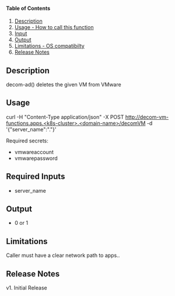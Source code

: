 #### Table of Contents

1. [Description](#description)
2. [Usage - How to call this function](#usage)
3. [Input](#input)
4. [Output](#output)
5. [Limitations - OS compatibilty](#limitations)
6. [Release Notes](#release_notes)


## Description
decom-ad() deletes the given VM from VMware


## Usage
curl -H "Content-Type application/json" -X POST http://decom-vm-functions.apps.<k8s-cluster>.<domain-name>/decomVM -d '{"server_name":"<VM>.<domain-name>"}'


Required secrets:
 - vmwareaccount
 - vmwarepassword
 

## Required Inputs
 - server_name


## Output
 - 0 or 1


## Limitations
Caller must have a clear network path to apps.<cluster>.<domain-name>


## Release Notes
v1. Initial Release

